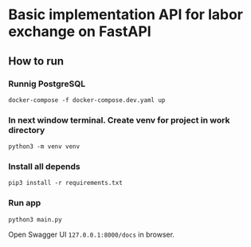 # Basic implementation API for labor exchange on FastAPI
## How to run
### Runnig PostgreSQL
```
docker-compose -f docker-compose.dev.yaml up
```
### In next window terminal. Create venv for project in work directory
```
python3 -m venv venv
```
### Install all depends
```
pip3 install -r requirements.txt
```
### Run app 
```
python3 main.py
```

Open Swagger UI ```127.0.0.1:8000/docs``` in browser.